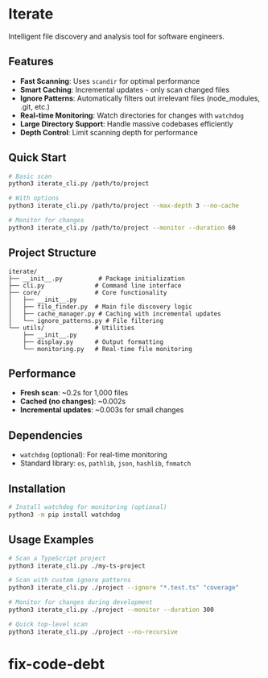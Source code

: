 # Iterate

Intelligent file discovery and analysis tool for software engineers.

## Features

- **Fast Scanning**: Uses `scandir` for optimal performance
- **Smart Caching**: Incremental updates - only scan changed files
- **Ignore Patterns**: Automatically filters out irrelevant files (node_modules, .git, etc.)
- **Real-time Monitoring**: Watch directories for changes with `watchdog`
- **Large Directory Support**: Handle massive codebases efficiently
- **Depth Control**: Limit scanning depth for performance

## Quick Start

```bash
# Basic scan
python3 iterate_cli.py /path/to/project

# With options
python3 iterate_cli.py /path/to/project --max-depth 3 --no-cache

# Monitor for changes
python3 iterate_cli.py /path/to/project --monitor --duration 60
```

## Project Structure

```
iterate/
├── __init__.py          # Package initialization
├── cli.py              # Command line interface
├── core/               # Core functionality
│   ├── __init__.py
│   ├── file_finder.py  # Main file discovery logic
│   ├── cache_manager.py # Caching with incremental updates
│   └── ignore_patterns.py # File filtering
└── utils/              # Utilities
    ├── __init__.py
    ├── display.py      # Output formatting
    └── monitoring.py   # Real-time file monitoring
```

## Performance

- **Fresh scan**: ~0.2s for 1,000 files
- **Cached (no changes)**: ~0.002s
- **Incremental updates**: ~0.003s for small changes

## Dependencies

- `watchdog` (optional): For real-time monitoring
- Standard library: `os`, `pathlib`, `json`, `hashlib`, `fnmatch`

## Installation

```bash
# Install watchdog for monitoring (optional)
python3 -m pip install watchdog
```

## Usage Examples

```bash
# Scan a TypeScript project
python3 iterate_cli.py ./my-ts-project

# Scan with custom ignore patterns
python3 iterate_cli.py ./project --ignore "*.test.ts" "coverage"

# Monitor for changes during development
python3 iterate_cli.py ./project --monitor --duration 300

# Quick top-level scan
python3 iterate_cli.py ./project --no-recursive
```
# fix-code-debt
